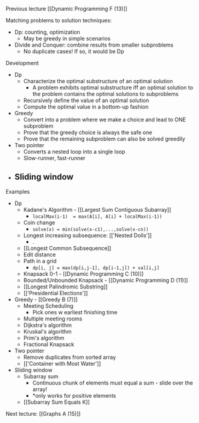 Previous lecture [[Dynamic Programming F (13)]]


Matching problems to solution techniques:
- Dp: counting, optimization
	- May be greedy in simple scenarios
- Divide and Conquer: combine results from smaller subproblems 
	- No duplicate cases! If so, it would be Dp

Development
- Dp
	- Characterize the optimal substructure of an optimal solution
		- A problem exhibits optimal substructure iff an optimal solution to the problem contains the optimal solutions to subproblems
	- Recursively define the value of an optimal solution
	- Compute the optimal value in a bottom-up fashion
- Greedy
	- Convert into a problem where we make a choice and lead to ONE subproblem
	- Prove that the greedy choice is always the safe one
	- Prove that the remaining subproblem can also be solved greedily
- Two pointer
	- Converts a nested loop into a single loop
	- Slow-runner, fast-runner
- Sliding window
	- 

Examples
- Dp
	- Kadane's Algorithm - [[Largest Sum Contiguous Subarray]]
		- `localMax(i-1)  = max(A[i], A[i] + localMax(i-1))`
	- Coin change
		- `solve(x) = min(solve(x-c1),...,solve(x-cn))`
	- Longest increasing subsequence: [['Nested Dolls']]
		- .
	- [[Longest Common Subsequence]]
	- Edit distance
	- Path in a grid
		- `dp[i, j] = max(dp[i,j-1], dp[i-1,j]) + val[i,j]`
	- Knapsack 0-1 - [[Dynamic Programming C (10)]]
	- Bounded/Unbounded Knapsack - [[Dynamic Programming D (11)]]
	- [[Longest Palindromic Substring]]
	- [['Presidential Elections']]
- Greedy - [[Greedy B (7)]]
	- Meeting Scheduling
		- Pick ones w earliest finishing time
	- Multiple meeting rooms
	- Dijkstra's algorithm
	- Kruskal's algorithm
	- Prim's algorithm
	- Fractional Knapsack
- Two pointer
	- Remove duplicates from sorted array
	- [['Container with Most Water']]
- Sliding window
	- Subarray sum
		- Continuous chunk of elements must equal a sum - slide over the array!
		- \*only works for positive elements
	- [[Subarray Sum Equals K]]

Next lecture: [[Graphs A (15)]]